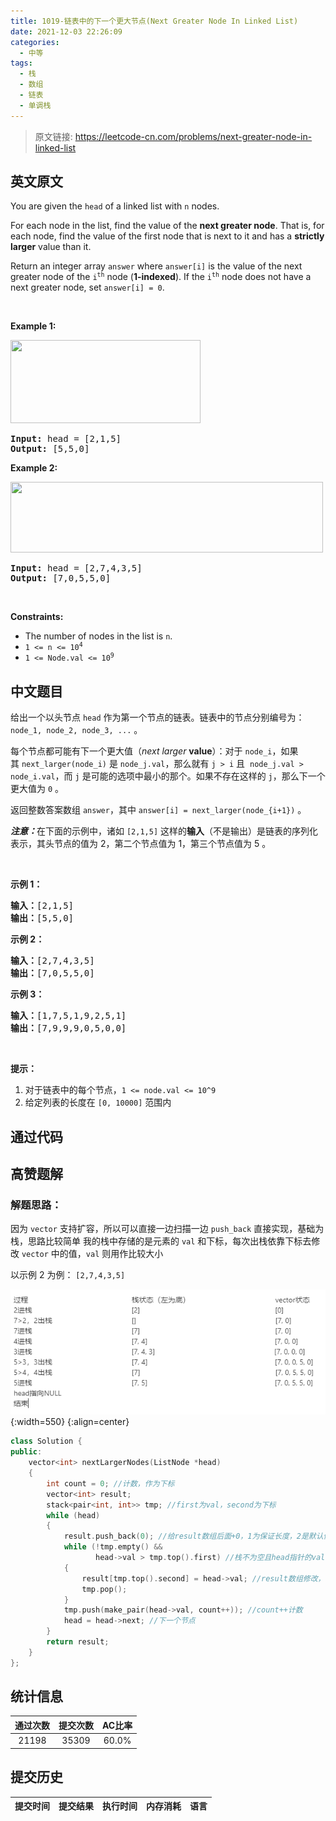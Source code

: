 ```yaml
---
title: 1019-链表中的下一个更大节点(Next Greater Node In Linked List)
date: 2021-12-03 22:26:09
categories:
  - 中等
tags:
  - 栈
  - 数组
  - 链表
  - 单调栈
---
```


> 原文链接: https://leetcode-cn.com/problems/next-greater-node-in-linked-list


## 英文原文
<div><p>You are given the <code>head</code> of a linked list with <code>n</code> nodes.</p>

<p>For each node in the list, find the value of the <strong>next greater node</strong>. That is, for each node, find the value of the first node that is next to it and has a <strong>strictly larger</strong> value than it.</p>

<p>Return an integer array <code>answer</code> where <code>answer[i]</code> is the value of the next greater node of the <code>i<sup>th</sup></code> node (<strong>1-indexed</strong>). If the <code>i<sup>th</sup></code> node does not have a next greater node, set <code>answer[i] = 0</code>.</p>

<p>&nbsp;</p>
<p><strong>Example 1:</strong></p>
<img alt="" src="https://assets.leetcode.com/uploads/2021/08/05/linkedlistnext1.jpg" style="width: 304px; height: 133px;" />
<pre>
<strong>Input:</strong> head = [2,1,5]
<strong>Output:</strong> [5,5,0]
</pre>

<p><strong>Example 2:</strong></p>
<img alt="" src="https://assets.leetcode.com/uploads/2021/08/05/linkedlistnext2.jpg" style="width: 500px; height: 113px;" />
<pre>
<strong>Input:</strong> head = [2,7,4,3,5]
<strong>Output:</strong> [7,0,5,5,0]
</pre>

<p>&nbsp;</p>
<p><strong>Constraints:</strong></p>

<ul>
	<li>The number of nodes in the list is <code>n</code>.</li>
	<li><code>1 &lt;= n &lt;= 10<sup>4</sup></code></li>
	<li><code>1 &lt;= Node.val &lt;= 10<sup>9</sup></code></li>
</ul>
</div>

## 中文题目
<div><p>给出一个以头节点&nbsp;<code>head</code>&nbsp;作为第一个节点的链表。链表中的节点分别编号为：<code>node_1, node_2, node_3, ...</code> 。</p>

<p>每个节点都可能有下一个更大值（<em>next larger</em> <strong>value</strong>）：对于&nbsp;<code>node_i</code>，如果其&nbsp;<code>next_larger(node_i)</code>&nbsp;是&nbsp;<code>node_j.val</code>，那么就有&nbsp;<code>j &gt; i</code>&nbsp;且&nbsp;&nbsp;<code>node_j.val &gt; node_i.val</code>，而&nbsp;<code>j</code>&nbsp;是可能的选项中最小的那个。如果不存在这样的&nbsp;<code>j</code>，那么下一个更大值为&nbsp;<code>0</code>&nbsp;。</p>

<p>返回整数答案数组&nbsp;<code>answer</code>，其中&nbsp;<code>answer[i] = next_larger(node_{i+1})</code>&nbsp;。</p>

<p><strong><em>注意：</em></strong>在下面的示例中，诸如 <code>[2,1,5]</code> 这样的<strong>输入</strong>（不是输出）是链表的序列化表示，其头节点的值为&nbsp;2，第二个节点值为 1，第三个节点值为&nbsp;5 。</p>

<p>&nbsp;</p>

<p><strong>示例 1：</strong></p>

<pre><strong>输入：</strong>[2,1,5]
<strong>输出：</strong>[5,5,0]
</pre>

<p><strong>示例 2：</strong></p>

<pre><strong>输入：</strong>[2,7,4,3,5]
<strong>输出：</strong>[7,0,5,5,0]
</pre>

<p><strong>示例 3：</strong></p>

<pre><strong>输入：</strong>[1,7,5,1,9,2,5,1]
<strong>输出：</strong>[7,9,9,9,0,5,0,0]
</pre>

<p>&nbsp;</p>

<p><strong>提示：</strong></p>

<ol>
	<li>对于链表中的每个节点，<code>1 &lt;= node.val&nbsp;&lt;= 10^9</code></li>
	<li>给定列表的长度在 <code>[0, 10000]</code>&nbsp;范围内</li>
</ol>
</div>

## 通过代码
<RecoDemo>
</RecoDemo>


## 高赞题解
### 解题思路：
因为 `vector` 支持扩容，所以可以直接一边扫描一边 `push_back` 直接实现，基础为栈，思路比较简单
我的栈中存储的是元素的 `val` 和下标，每次出栈依靠下标去修改 `vector` 中的值，`val` 则用作比较大小

以示例 $2$ 为例：
`[2,7,4,3,5]`

![微信截图_20190529004233.png](../images/next-greater-node-in-linked-list-0.png){:width=550}
{:align=center}


```cpp [-cpp]
class Solution {
public:
    vector<int> nextLargerNodes(ListNode *head)
    {
        int count = 0; //计数，作为下标
        vector<int> result;
        stack<pair<int, int>> tmp; //first为val，second为下标
        while (head)
        {
            result.push_back(0); //给result数组后面+0，1为保证长度，2是默认值（后无更大的值的话）为0
            while (!tmp.empty() &&
                   head->val > tmp.top().first) //栈不为空且head指针的val值大于栈顶的元素的值
            {
                result[tmp.top().second] = head->val; //result数组修改，满足题意要求的最大值，然后出栈，继续循环
                tmp.pop();
            }
            tmp.push(make_pair(head->val, count++)); //count++计数
            head = head->next; //下一个节点
        }
        return result;
    }
};
```


## 统计信息
| 通过次数 | 提交次数 | AC比率 |
| :------: | :------: | :------: |
|    21198    |    35309    |   60.0%   |

## 提交历史
| 提交时间 | 提交结果 | 执行时间 |  内存消耗  | 语言 |
| :------: | :------: | :------: | :--------: | :--------: |
